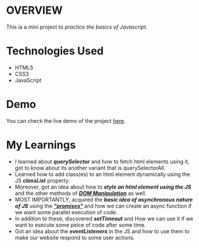 # OVERVIEW
This ia a mini project to <i>practice the basics of Javascript</i>. 

# Technologies Used
<ul>
<li>HTML5</li>
<li>CSS3</li>
<li>JavaScript</li>
</ul>

# Demo 
You can check the live demo of the project <a href="https://password-generator-using-js.netlify.app/">here</a>.

# My Learnings
<ul>
<li> I learned about <b><i>querySelector</i></b> and how to fetch html elements using it, got to know about its another variant that is querySelectorAll.
<li> Learned how to add class(es) to an html element dynamically using the JS <b><i>classList</i></b> property.
<li> Moreover, got an idea about how to <b><i>style an html element using the JS</i></b> and the other methods of <b><i><u>DOM Manipulation</b></i></u> as well.
<li> MOST IMPORTANTLY, acquired the <b><i>basic idea of asynchronous nature of JS</b></i> using the <strong><i> <u> "promises"</u> </strong></i> and how we can create an async function if we want some parallel execution of code.</li>
<li> In addition to these, discovered <b><i>setTimeout</i></b> and How we can use it if we want to execute some peice of code after some time.</li>
<li> Got an idea about the <b><i>eventListeners</i></b> in the JS and how to use them to make our website respond to some user actions. </li>
</u>
